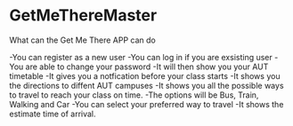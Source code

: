 # GetMeThereMaster

What can the Get Me There APP can do

-You can register as a new user
-You can log in if you are exsisting user
-You are able to change your password 
-It will then show you your AUT timetable
-It gives you a notfication before your class starts
-It shows you the directions to diffent AUT campuses
-It shows you all the possible ways to travel to reach your class on time.
-The options will be Bus, Train, Walking and Car
-You can select your preferred way to travel
-It shows the estimate time of arrival. 
